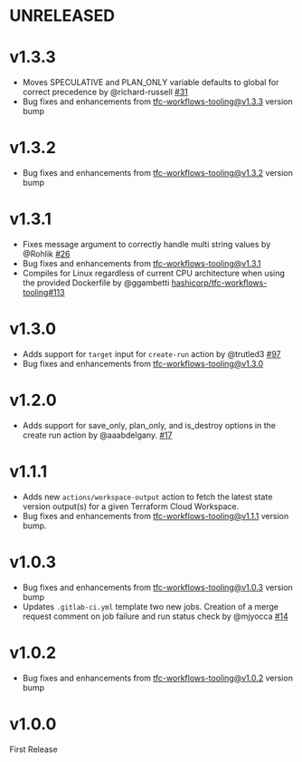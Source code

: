 # UNRELEASED

# v1.3.3
* Moves SPECULATIVE and PLAN_ONLY variable defaults to global for correct precedence by @richard-russell [#31](https://github.com/hashicorp/tfc-workflows-gitlab/pull/31)
* Bug fixes and enhancements from [tfc-workflows-tooling@v1.3.3](https://github.com/hashicorp/tfc-workflows-tooling/releases/tag/v1.3.3) version bump

# v1.3.2
* Bug fixes and enhancements from [tfc-workflows-tooling@v1.3.2](https://github.com/hashicorp/tfc-workflows-tooling/releases/tag/v1.3.2) version bump

# v1.3.1
* Fixes message argument to correctly handle multi string values by @Rohlik [#26](https://github.com/hashicorp/tfc-workflows-gitlab/pull/26)
* Bug fixes and enhancements from [tfc-workflows-tooling@v1.3.1](https://github.com/hashicorp/tfc-workflows-tooling/releases/tag/v1.3.1)
* Compiles for Linux regardless of current CPU architecture when using the provided Dockerfile by @ggambetti [hashicorp/tfc-workflows-tooling#113](https://github.com/hashicorp/tfc-workflows-tooling/pull/113)

# v1.3.0
* Adds support for `target` input for `create-run` action by @trutled3 [#97](https://github.com/hashicorp/tfc-workflows-tooling/pull/97)
* Bug fixes and enhancements from [tfc-workflows-tooling@v1.3.0](https://github.com/hashicorp/tfc-workflows-tooling/releases/tag/v1.3.0)

# v1.2.0
* Adds support for save_only, plan_only, and is_destroy options in the create run action by @aaabdelgany. [#17](https://github.com/hashicorp/tfc-workflows-gitlab/pull/17)

# v1.1.1
* Adds new `actions/workspace-output` action to fetch the latest state version output(s) for a given Terraform Cloud Workspace.
* Bug fixes and enhancements from [tfc-workflows-tooling@v1.1.1](https://github.com/hashicorp/tfc-workflows-tooling/releases/tag/v1.1.1) version bump.

# v1.0.3
* Bug fixes and enhancements from [tfc-workflows-tooling@v1.0.3](https://github.com/hashicorp/tfc-workflows-tooling/releases/tag/v1.0.3) version bump
* Updates `.gitlab-ci.yml` template two new jobs. Creation of a merge request comment on job failure and run status check by @mjyocca [#14](https://github.com/hashicorp/tfc-workflows-gitlab/pull/14)

# v1.0.2
* Bug fixes and enhancements from [tfc-workflows-tooling@v1.0.2](https://github.com/hashicorp/tfc-workflows-tooling/releases/tag/v1.0.2) version bump

# v1.0.0

First Release
